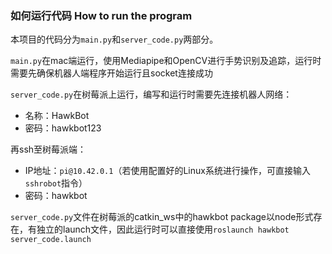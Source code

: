 ### 如何运行代码 How to run the program

本项目的代码分为`main.py`和`server_code.py`两部分。

`main.py`在mac端运行，使用Mediapipe和OpenCV进行手势识别及追踪，运行时需要先确保机器人端程序开始运行且socket连接成功

`server_code.py`在树莓派上运行，编写和运行时需要先连接机器人网络：

- 名称：HawkBot
- 密码：hawkbot123

再ssh至树莓派端：

- IP地址：`pi@10.42.0.1`（若使用配置好的Linux系统进行操作，可直接输入`sshrobot`指令）
- 密码：hawkbot

`server_code.py`文件在树莓派的catkin_ws中的hawkbot package以node形式存在，有独立的launch文件，因此运行时可以直接使用`roslaunch hawkbot server_code.launch`